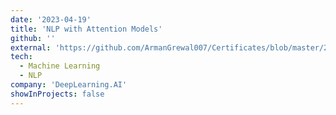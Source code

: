 ```yaml
---
date: '2023-04-19'
title: 'NLP with Attention Models'
github: ''
external: 'https://github.com/ArmanGrewal007/Certificates/blob/master/2023_04_19_Coursera_NLP4.pdf'
tech:
  - Machine Learning
  - NLP
company: 'DeepLearning.AI'
showInProjects: false
---
```




